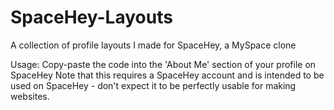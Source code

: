 # SpaceHey-Layouts
A collection of profile layouts I made for SpaceHey, a MySpace clone

Usage: Copy-paste the code into the 'About Me' section of your profile on SpaceHey
Note that this requires a SpaceHey account and is intended to be used on SpaceHey - don't expect it to be perfectly usable for making websites.
